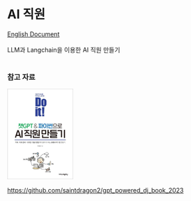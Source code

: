 # AI 직원

[English Document](./README_EN.md)
</br>
</br>
LLM과 Langchain을 이용한 AI 직원 만들기
</br></br>


### 참고 자료

<img src="imgs/gpt_powered_dj_book.jpg" width="30%" height="30%"></br>

https://github.com/saintdragon2/gpt_powered_dj_book_2023